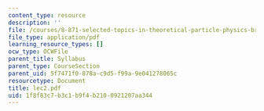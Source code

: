 ```yaml
---
content_type: resource
description: ''
file: /courses/8-871-selected-topics-in-theoretical-particle-physics-branes-and-gauge-theory-dynamics-fall-2004/1f8f83c7b3c1b9f4b2100921207aa344_lec2.pdf
file_type: application/pdf
learning_resource_types: []
ocw_type: OCWFile
parent_title: Syllabus
parent_type: CourseSection
parent_uid: 5f7471f0-878a-c9d5-f99a-9e041278065c
resourcetype: Document
title: lec2.pdf
uid: 1f8f83c7-b3c1-b9f4-b210-0921207aa344
---
```

